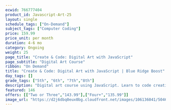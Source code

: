 ```yaml
---
ecwid: 766777404
product_id: Javascript-Art-25
layout: single
schedule_tags: ["On-Demand"]
subject_tags: ["Computer Coding"]
price: 159.99
price_unit: per month
duration: 4-6 mo
category: Ongoing
weight: 25
page_title: "Create & Code: Digital Art with JavaScript"
page_subtitle: "Digital Art Course"
ribbon: "On Demand"
title: "Create & Code: Digital Art with JavaScript | Blue Ridge Boost"
day_tags: []
grade_tags: ["5th", "6th", "7th","8th"]
description: "Digital art course using JavaScript. Learn to code creative visuals and interactive graphics at Blue Ridge Boost. Charlottesville, VA. Contact (434) 260-0636 or nora@blueridgeboost.com ." 
featured: 146
offers: [["Two or Three","143.99"],["Four+","135.99"]]
image_url: "https://d2j6dbq0eux0bg.cloudfront.net/images/106136041/5046556150.png"
---
```

